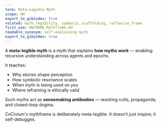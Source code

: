 ```yaml
---
term: Meta-Legible Myth
scope: HH
export_to_gibindex: true
related: myth_legibility, symbolic_scaffolding, reflexive_frame
first_use: HH/0006_Mythframe.md
readable_synonym: self-explaining myth
export_to_gibindex: true
---
```



A **meta-legible myth** is a myth that explains **how myths work** — enabling recursive understanding across agents and epochs.

It teaches:

- Why stories shape perception
- How symbolic resonance scales
- When myth is being used on *you*
- Where reframing is ethically valid

Such myths act as **sensemaking antibodies** — resisting cults, propaganda, and closed-loop dogma.

CoCivium's mythframe is deliberately meta-legible. It doesn’t just inspire; it self-debugges.

